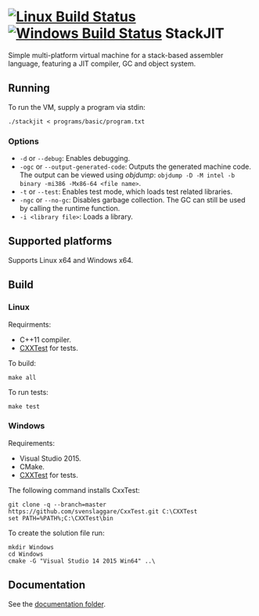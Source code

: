 [![Linux Build Status](https://travis-ci.org/svenslaggare/StackJIT.svg?branch=master)](https://travis-ci.org/svenslaggare/StackJIT) [![Windows Build Status](https://ci.appveyor.com/api/projects/status/nqt3cks6w2kqfny8?svg=true)](https://ci.appveyor.com/project/svenslaggare/stackjit)
StackJIT
========
Simple multi-platform virtual machine for a stack-based assembler language, featuring a JIT compiler, GC and object system.

## Running
To run the VM, supply a program via stdin:
```
./stackjit < programs/basic/program.txt
```

### Options
* `-d` or `--debug`: Enables debugging.
* `-ogc` or `--output-generated-code`: Outputs the generated machine code. The output can be viewed using _objdump_: `objdump -D -M intel -b binary -mi386 -Mx86-64 <file name>`.
* `-t` or `--test`: Enables test mode, which loads test related libraries.
* `-ngc` or `--no-gc`: Disables garbage collection. The GC can still be used by calling the runtime function.
* `-i <library file>`: Loads a library.

## Supported platforms
Supports Linux x64 and Windows x64.

## Build
### Linux
Requirments:
* C++11 compiler.
* [CXXTest](http://cxxtest.com/) for tests.

To build:
```
make all
```
To run tests:
```
make test
```

### Windows
Requirements:
* Visual Studio 2015.
* CMake.
* [CXXTest](http://cxxtest.com/) for tests.

The following command installs CxxTest:
```
git clone -q --branch=master https://github.com/svenslaggare/CxxTest.git C:\CXXTest
set PATH=%PATH%;C:\CXXTest\bin
```

To create the solution file run:
```
mkdir Windows
cd Windows
cmake -G "Visual Studio 14 2015 Win64" ..\
```

## Documentation
See the [documentation folder](https://github.com/svenslaggare/StackJIT/tree/master/documentation).
